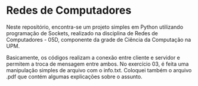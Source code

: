 # Redes de Computadores #

Neste repositório, encontra-se um projeto simples em Python utilizando programação de Sockets, realizado na disciplina de Redes de Computadores - 05D, componente da grade de Ciência da Computação na UPM.

Basicamente, os códigos realizam a conexão entre cliente e servidor e permitem a troca de mensagem entre ambos. No exercício 03, é feita uma manipulação simples de arquivo com o info.txt. Coloquei também o arquivo .pdf que contém algumas explicações sobre o assunto.
